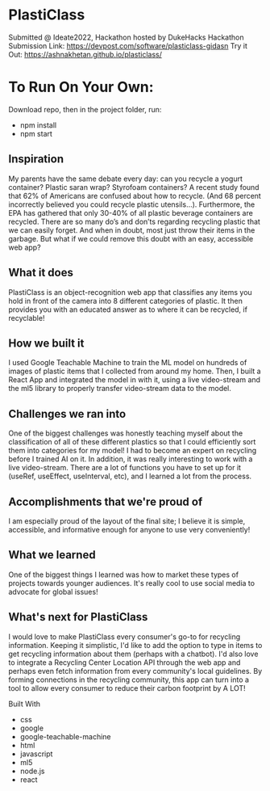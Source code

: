# PlastiClass
Submitted @ Ideate2022, Hackathon hosted by DukeHacks
Hackathon Submission Link: https://devpost.com/software/plasticlass-gidasn
Try it Out: https://ashnakhetan.github.io/plasticlass/

# To Run On Your Own:
Download repo, then in the project folder, run:
- npm install
- npm start

## Inspiration
My parents have the same debate every day: can you recycle a yogurt container? Plastic saran wrap? Styrofoam containers? A recent study found that 62% of Americans are confused about how to recycle. (And 68 percent incorrectly believed you could recycle plastic utensils…). Furthermore, the EPA has gathered that only 30-40% of all plastic beverage containers are recycled. There are so many do’s and don’ts regarding recycling plastic that we can easily forget. And when in doubt, most just throw their items in the garbage. But what if we could remove this doubt with an easy, accessible web app?

## What it does
PlastiClass is an object-recognition web app that classifies any items you hold in front of the camera into 8 different categories of plastic. It then provides you with an educated answer as to where it can be recycled, if recyclable!

## How we built it
I used Google Teachable Machine to train the ML model on hundreds of images of plastic items that I collected from around my home. Then, I built a React App and integrated the model in with it, using a live video-stream and the ml5 library to properly transfer video-stream data to the model.

## Challenges we ran into
One of the biggest challenges was honestly teaching myself about the classification of all of these different plastics so that I could efficiently sort them into categories for my model! I had to become an expert on recycling before I trained AI on it. In addition, it was really interesting to work with a live video-stream. There are a lot of functions you have to set up for it (useRef, useEffect, useInterval, etc), and I learned a lot from the process.

## Accomplishments that we're proud of
I am especially proud of the layout of the final site; I believe it is simple, accessible, and informative enough for anyone to use very conveniently!

## What we learned
One of the biggest things I learned was how to market these types of projects towards younger audiences. It's really cool to use social media to advocate for global issues!

## What's next for PlastiClass
I would love to make PlastiClass every consumer's go-to for recycling information. Keeping it simplistic, I'd like to add the option to type in items to get recycling information about them (perhaps with a chatbot). I'd also love to integrate a Recycling Center Location API through the web app and perhaps even fetch information from every community's local guidelines. By forming connections in the recycling community, this app can turn into a tool to allow every consumer to reduce their carbon footprint by A LOT!

Built With
- css
- google
- google-teachable-machine
- html
- javascript
- ml5
- node.js
- react

